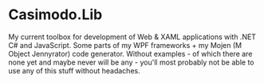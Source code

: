 # Casimodo.Lib

My current toolbox for development of Web & XAML applications with .NET C# and JavaScript.
Some parts of my WPF frameworks + my Mojen (M Object Jennyrator) code generator.
Without examples - of which there are none yet and maybe never will be any - you'll most probably not be able to use any of this stuff without headaches.